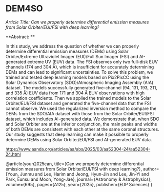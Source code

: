 # DEM4SO

*Article Title: Can we properly determine differential emission measures from Solar Orbiter/EUI/FSI with deep learning?*

**Abstract:
**

In this study, we address the question of whether we can properly determine differential emission measures (DEMs) using Solar Orbiter/Extreme Ultraviolet Imager (EUI)/Full Sun Imager (FSI) and AI-generated extreme UV (EUV) data. The FSI observes only two full-disk EUV channels (174 and 304 Å), which is insufficient for accurately determining DEMs and can lead to significant uncertainties. To solve this problem, we trained and tested deep learning models based on Pix2PixCC using the Solar Dynamics Observatory (SDO)/Atmospheric Imaging Assembly (AIA) dataset. The models successfully generated five-channel (94, 131, 193, 211, and 335 Å) EUV data from 171 and 304 Å EUV observations with high correlation coefficients. Then we applied the trained models to the Solar Orbiter/EUI/FSI dataset and generated the five-channel data that the FSI cannot observe. We used the regularized inversion method to compare the DEMs from the SDO/AIA dataset with those from the Solar Orbiter/EUI/FSI dataset, which includes AI-generated data. We demonstrate that, when SDO and Solar Orbiter are at the inferior conjunction, the main peaks and widths of both DEMs are consistent with each other at the same coronal structures. Our study suggests that deep learning can make it possible to properly determine DEMs using Solar Orbiter/EUI/FSI and AI-generated EUV data.


https://www.aanda.org/articles/aa/abs/2025/03/aa52304-24/aa52304-24.html

@article{youn2025can,
  title={Can we properly determine differential emission measures from Solar Orbiter/EUI/FSI with deep learning?},
  author={Youn, Junmu and Lee, Harim and Jeong, Hyun-Jin and Lee, Jin-Yi and Park, Eunsu and Moon, Yong-Jae},
  journal={Astronomy \& Astrophysics},
  volume={695},
  pages={A125},
  year={2025},
  publisher={EDP Sciences}
}
